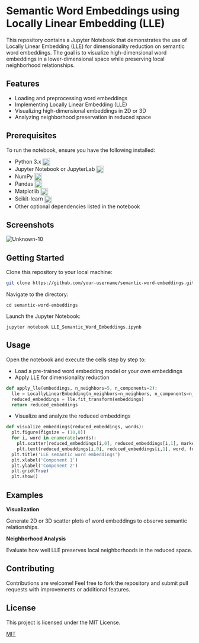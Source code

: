 
# Semantic Word Embeddings using Locally Linear Embedding (LLE)

This repository contains a Jupyter Notebook that demonstrates the use of Locally Linear Embedding (LLE) for dimensionality reduction on semantic word embeddings. The goal is to visualize high-dimensional word embeddings in a lower-dimensional space while preserving local neighborhood relationships.



## Features

- Loading and preprocessing word embeddings
- Implementing Locally Linear Embedding (LLE)
- Visualizing high-dimensional embeddings in 2D or 3D
- Analyzing neighborhood preservation in reduced space



## Prerequisites

To run the notebook, ensure you have the following installed:

- Python 3.x <img src="https://brandslogos.com/wp-content/uploads/images/large/python-logo.png" alt="drawing" width="20" align="center"/>
- Jupyter Notebook or JupyterLab <img src="https://upload.wikimedia.org/wikipedia/commons/thumb/3/38/Jupyter_logo.svg/1200px-Jupyter_logo.svg.png" alt="drawing" width="20" align="center"/>
- NumPy <img src="https://upload.wikimedia.org/wikipedia/commons/thumb/3/31/NumPy_logo_2020.svg/1200px-NumPy_logo_2020.svg.png" alt="drawing" width="20" align="center"/>
- Pandas <img src="https://seeklogo.com/images/P/pandas-icon-logo-BE10401BF1-seeklogo.com.png" alt="drawing" width="20" align="center"/>
- Matplotlib <img src="https://www.jumpingrivers.com/blog/customising-matplotlib/matplot_title_logo.png" alt="drawing" width="20" align="center"/>
- Scikit-learn <img src="https://quintagroup.com/cms/python/images/scikit-learn-logo.png/@@images/4a0dce0a-be5d-4d11-a913-f53f9e5abf16.png" alt="drawing" width="20" align="center"/>
- Other optional dependencies listed in the notebook

## Screenshots
![Unknown-10](https://github.com/user-attachments/assets/23ba7287-031e-4e2e-867d-902265149567)

## Getting Started

Clone this repository to your local machine:

```bash
git clone https://github.com/your-username/semantic-word-embeddings.git
```
Navigate to the directory:

```
cd semantic-word-embeddings
```

Launch the Jupyter Notebook:
```
jupyter notebook LLE_Semantic_Word_Embeddings.ipynb
```
## Usage

Open the notebook and execute the cells step by step to:

- Load a pre-trained word embedding model or your own embeddings
- Apply LLE for dimensionality reduction
```python
def apply_lle(embeddings, n_neighbors=5, n_components=2):
  lle = LocallyLinearEmbedding(n_neighbors=n_neighbors, n_components=n_components)
  reduced_embeddings = lle.fit_transform(embeddings)
  return reduced_embeddings
```
- Visualize and analyze the reduced embeddings
```python
def visualize_embeddings(reduced_embeddings, words):
  plt.figure(figsize = (10,8))
  for i, word in enumerate(words):
    plt.scatter(reduced_embeddings[i,0], reduced_embeddings[i,1], marker = 'o', color = 'blue')
    plt.text(reduced_embeddings[i,0], reduced_embeddings[i,1], word, fontsize = 12)
  plt.title('LLE semantic word embeddings')
  plt.xlabel('Component 1')
  plt.ylabel('Component 2')
  plt.grid(True)
  plt.show()
```

## Examples

**Visualization**

Generate 2D or 3D scatter plots of word embeddings to observe semantic relationships.

**Neighborhood Analysis**

Evaluate how well LLE preserves local neighborhoods in the reduced space.




## Contributing

Contributions are welcome! Feel free to fork the repository and submit pull requests with improvements or additional features.



## License

This project is licensed under the MIT License.

[MIT](https://choosealicense.com/licenses/mit/)

